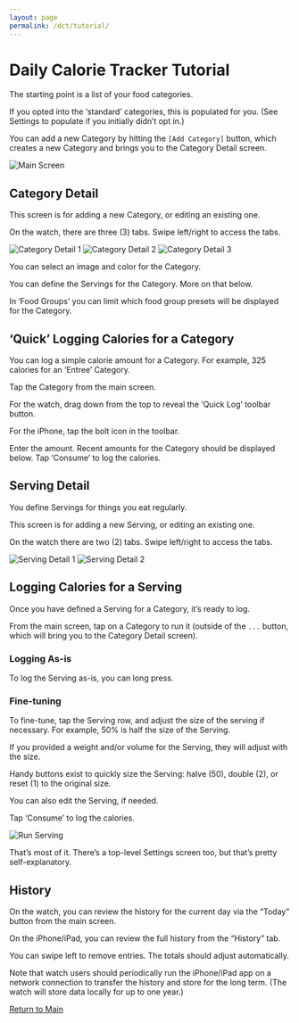 ```yaml
---
layout: page
permalink: /dct/tutorial/
---
```


# Daily Calorie Tracker Tutorial

The starting point is a list of your food categories. 

If you opted into the ‘standard’ categories, this is populated for you.
(See Settings to populate if you initially didn’t opt in.)

You can add a new Category by hitting the `[Add Category]` button, which
creates a new Category and brings you to the Category Detail screen.

![Main Screen](/assets/images/category-list.jpg)

## Category Detail

This screen is for adding a new Category, or editing an existing one.

On the watch, there are three (3) tabs. Swipe left/right to access the
tabs.

![Category Detail 1](/assets/images/category-detail-1.jpg)
![Category Detail 2](/assets/images/category-detail-2.jpg)
![Category Detail 3](/assets/images/category-detail-3.jpg)

You can select an image and color for the Category.

You can define the Servings for the Category. More on that below.

In ‘Food Groups’ you can limit which food group presets will be displayed
for the Category.

## ‘Quick’ Logging Calories for a Category

You can log a simple calorie amount for a Category. For example, 325
calories for an ‘Entree’ Category.

Tap the Category from the main screen.

For the watch, drag down from the top to reveal the ‘Quick Log’ toolbar
button.

For the iPhone, tap the bolt icon in the toolbar.

Enter the amount. Recent amounts for the Category should be displayed
below. Tap ‘Consume’ to log the calories.

## Serving Detail

You define Servings for things you eat regularly.

This screen is for adding a new Serving, or editing an existing one.

On the watch there are two (2) tabs. Swipe left/right to access the tabs.

![Serving Detail 1](/assets/images/serving-detail-1.jpg)
![Serving Detail 2](/assets/images/serving-detail-2.jpg)

## Logging Calories for a Serving

Once you have defined a Serving for a Category, it’s ready to log.

From the main screen, tap on a Category to run it (outside of the `...`
button, which will bring you to the Category Detail screen).

### Logging As-is

To log the Serving as-is, you can long press.

### Fine-tuning

To fine-tune, tap the Serving row, and adjust the size of the serving if
necessary. For example, 50% is half the size of the Serving.

If you provided a weight and/or volume for the Serving, they will adjust
with the size.

Handy buttons exist to quickly size the Serving: halve (50), double (2),
or reset (1) to the original size.

You can also edit the Serving, if needed.

Tap ‘Consume’ to log the calories.

![Run Serving](/assets/images/serving-run-intensity.jpg)

That’s most of it. There’s a top-level Settings screen too, but that’s
pretty self-explanatory.

## History

On the watch, you can review the history for the current day via the
“Today” button from the main screen.

On the iPhone/iPad, you can review the full history from the “History”
tab.

You can swipe left to remove entries. The totals should adjust
automatically.

Note that watch users should periodically run the iPhone/iPad app on
a network connection to transfer the history and store for the long term.
(The watch will store data locally for up to one year.)

[Return to Main](index.html)
